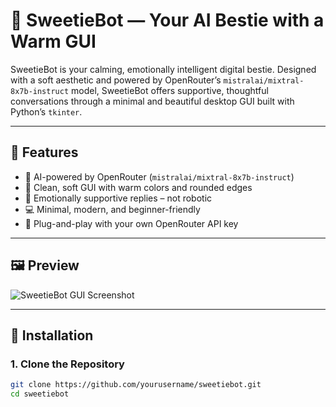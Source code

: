 # 💬 SweetieBot — Your AI Bestie with a Warm GUI

SweetieBot is your calming, emotionally intelligent digital bestie. Designed with a soft aesthetic and powered by OpenRouter’s `mistralai/mixtral-8x7b-instruct` model, SweetieBot offers supportive, thoughtful conversations through a minimal and beautiful desktop GUI built with Python’s `tkinter`.

---

## 🌟 Features

- 🧠 AI-powered by OpenRouter (`mistralai/mixtral-8x7b-instruct`)
- 🎨 Clean, soft GUI with warm colors and rounded edges
- 💬 Emotionally supportive replies – not robotic
- 💻 Minimal, modern, and beginner-friendly
- 🔑 Plug-and-play with your own OpenRouter API key

---

## 🖼️ Preview

<img src="https://via.placeholder.com/700x400?text=SweetieBot+GUI+Preview" alt="SweetieBot GUI Screenshot" />

---

## 🚀 Installation

### 1. Clone the Repository

```bash
git clone https://github.com/yourusername/sweetiebot.git
cd sweetiebot
